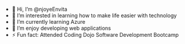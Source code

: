- 👋 Hi, I’m @njoyeEnvita
- 👀 I’m interested in learning how to make life easier with technology
- 🌱 I’m currently learning Azure
- 💞️ I’m enjoy developing web applications
- ⚡ Fun fact: Attended Coding Dojo Software Development Bootcamp

<!---
njoyeEnvita/njoyeEnvita is a ✨ special ✨ repository because its `README.md` (this file) appears on your GitHub profile.
You can click the Preview link to take a look at your changes.
--->
